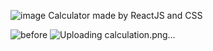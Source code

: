 ![image](https://github.com/Ayaan198/LGMVIP-Web-Task-3/assets/110682132/98a35a83-9994-4d6c-a208-956d7a30eaa9)
Calculator made by ReactJS and CSS

![before](https://github.com/Ayaan198/LGMVIP-Web-Task-3/assets/110682132/5f493b15-5f13-4597-b196-1eef0e13b7c9)
![Uploading calculation.png…]()
